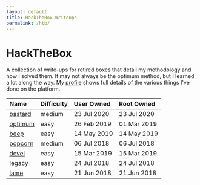 ```yaml
---
layout: default
title: HackTheBox Writeups
permalink: /htb/
---
```


# HackTheBox

A collection of write-ups for retired boxes that detail my methodology and how I solved them. It may not always be the optimum method, but I learned a lot along the way. My [profile](https://www.hackthebox.eu/home/users/profile/23606) shows full details of the various things I've done on the platform.

| Name                 | Difficulty | User Owned  | Root Owned  |
|:---------------------|:-----------|:------------|:------------|
| [bastard](./bastard) | medium     | 23 Jul 2020 | 23 Jul 2020 |
| [optimum](./optimum) | easy       | 26 Feb 2019 | 01 Mar 2019 |
| [beep](./beep)       | easy       | 14 May 2019 | 14 May 2019 |
| [popcorn](./popcorn) | medium     | 06 Jul 2018 | 06 Jul 2018 |
| [devel](./devel)     | easy       | 15 Mar 2019 | 15 Mar 2019 |
| [legacy](./legacy)   | easy       | 24 Jul 2018 | 24 Jul 2018 |
| [lame](./lame)       | easy       | 21 Jun 2018 | 21 Jun 2018 |         
